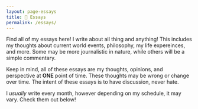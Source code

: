 ```yaml
---
layout: page-essays
title: 📝 Essays
permalink: /essays/
---
```


Find all of my essays here! I write about all thing and anything! This includes my thoughts about current world events, philosophy, my life expereinces, and more. Some may be more journalistic in nature, while others will be a simple commentary. 

Keep in mind, all of these essays are my thoughts, opinions, and perspective at **ONE** point of time. These thoughts may be wrong or change over time. The intent of these essays is to have discussion, never hate.

I *usually* write every month, however depending on my schedule, it may vary. Check them out below!